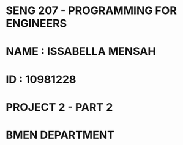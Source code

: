 # SENG 207 - PROGRAMMING FOR ENGINEERS
# NAME : ISSABELLA MENSAH
# ID : 10981228
# PROJECT 2 - PART 2
# BMEN DEPARTMENT
